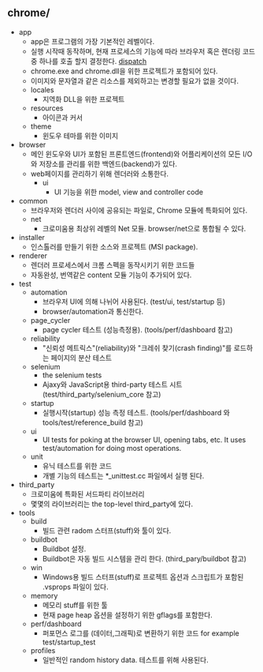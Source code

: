 ## chrome/
* app
  * app은 프로그램의 가장 기본적인 레벨이다.
  * 실행 시작때 동작하며, 현재 프로세스의 기능에 따라 브라우저 혹은 렌더링 코드 중 하나를 호출 할지 결정한다. [dispatch](https://feco.tistory.com/86) 
  * chrome.exe and chrome.dll을 위한 프로젝트가 포함되어 있다.
  * 이미지와 문자열과 같은 리소스를 제외하고는 변경할 필요가 없을 것이다.
  * locales
    * 지역화 DLL을 위한 프로젝트
  * resources
    * 아이콘과 커서
  * theme
    * 윈도우 테마를 위한 이미지
* browser
   * 메인 윈도우와 UI가 포함된 프론트엔드(frontend)와 어플리케이션의 모든 I/O와 저장소를 관리를 위한 백엔드(backend)가 있다.
   * web페이지를 관리하기 위해 렌더러와 소통한다.
     * ui
       * UI 기능을 위한 model, view and controller code
* common
  * 브라우저와 렌더러 사이에 공유되는 파일로, Chrome 모듈에 특화되어 있다.
  * net
    * 크로미움용 최상위 레벨의 Net 모듈. browser/net으로 통합될 수 있다.
* installer
  * 인스톨러를 만들기 위한 소스와 프로젝트 (MSI package).
* renderer
  * 렌더러 프로세스에서 크롬 스펙을 동작시키기 위한 코드들
  * 자동완성, 번역같은 content 모듈 기능이 추가되어 있다.   
* test
  * automation
    * 브라우저 UI에 의해 나뉘어 사용된다. (test/ui, test/startup 등)
    * browser/automation과 통신한다. 
  * page_cycler
    * page cycler 테스트 (성능측정용). (tools/perf/dashboard 참고)
  * reliability
    * "신뢰성 메트릭스"(reliability)와 "크레쉬 찾기(crash finding)"를 로드하는 페이지의 분산 테스트 
  * selenium
    * the selenium tests
    * Ajaxy와 JavaScript용 third-party 테스트 시트  (test/third_party/selenium_core 참고)
  * startup
    * 실행시작(startup) 성능 측정 테스트. (tools/perf/dashboard 와 tools/test/reference_build 참고)
  * ui
    * UI tests for poking at the browser UI, opening tabs, etc. It uses test/automation for doing most operations.
  * unit
    * 유닉 테스트를 위한 코드
    * 개별 기능의 테스트는 *_unittest.cc 파일에서 실행 된다. 
* third_party
  * 크로미움에 특화된 서드파티 라이브러리
  * 몇몇의 라이브러리는 the top-level third_party에 있다.
* tools
  * build
    * 빌드 관련 radom 스터프(stuff)와 툴이 있다.
  * buildbot
    * Buildbot 설정. 
    * Buildbot은 자동 빌드 시스템을 관리 한다. (third_pary/buildbot 참고)
  * win
    * Windows용 빌드 스터프(stuff)로 프로젝트 옵션과 스크립트가 포함된 .vsprops 파일이 있다.
  * memory
    * 메모리 stuff를 위한 툴
    * 현재 page heap 옵션을 설정하기 위한 gflags를 포함한다.
  * perf/dashboard
    * 퍼포먼스 로그를 (데이터,그래픽)로 변환하기 위한 코드 for example test/startup_test
  * profiles
    * 일반적인 random history data. 테스트를 위해 사용된다.
    
## 
